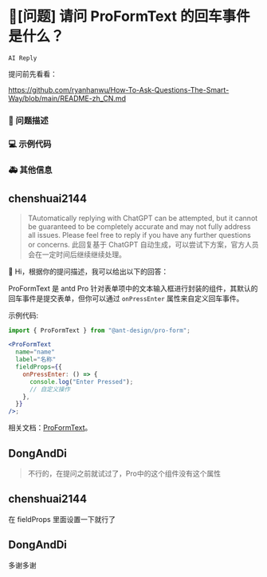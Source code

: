 # 🧐[问题] 请问 ProFormText 的回车事件是什么？

`AI Reply`

提问前先看看：

https://github.com/ryanhanwu/How-To-Ask-Questions-The-Smart-Way/blob/main/README-zh_CN.md

### 🧐 问题描述

<!--
详细地描述问题，让大家都能理解
-->

### 💻 示例代码

<!--
如果你有解决方案，在这里清晰地阐述
-->

### 🚑 其他信息

<!--
如截图等其他信息可以贴在这里
-->

## chenshuai2144

> TAutomatically replying with ChatGPT can be attempted, but it cannot be guaranteed to be completely accurate and may not fully address all issues. Please feel free to reply if you have any further questions or concerns.
> 此回复基于 ChatGPT 自动生成，可以尝试下方案，官方人员会在一定时间后继续继续处理。

👋 Hi，根据你的提问描述，我可以给出以下的回答：

ProFormText 是 antd Pro 针对表单项中的文本输入框进行封装的组件，其默认的回车事件是提交表单，但你可以通过 `onPressEnter` 属性来自定义回车事件。

示例代码:

```jsx
import { ProFormText } from "@ant-design/pro-form";

<ProFormText
  name="name"
  label="名称"
  fieldProps={{
    onPressEnter: () => {
      console.log("Enter Pressed");
      // 自定义操作
    },
  }}
/>;
```

相关文档：[ProFormText](https://procomponents.ant.design/components/form-text)。

## DongAndDi

> 不行的，在提问之前就试过了，Pro中的这个组件没有这个属性

## chenshuai2144

在 fieldProps 里面设置一下就行了

## DongAndDi

多谢多谢
